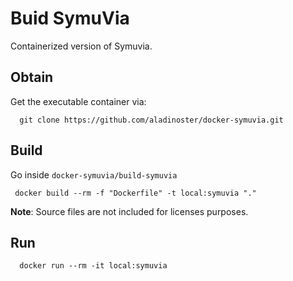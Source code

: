 # Buid SymuVia 

Containerized version of Symuvia. 

## Obtain 

Get the executable container via:

```
  git clone https://github.com/aladinoster/docker-symuvia.git
```


## Build 

Go inside `docker-symuvia/build-symuvia`

```
 docker build --rm -f "Dockerfile" -t local:symuvia "." 
```

**Note**: Source files are not included for licenses purposes. 


## Run 

```
  docker run --rm -it local:symuvia
```
